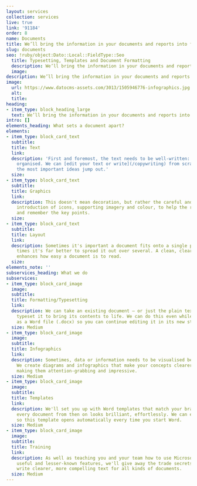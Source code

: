 ```yaml
---
layout: services
collection: services
live: true
link: '91184'
order: 8
name: Documents
title: We’ll bring the information in your documents and reports into focus
slug: documents
seo: !ruby/object:Dato::Local::FieldType::Seo
  title: Typesetting, Templates and Document Formatting
  description: We’ll bring the information in your documents and reports into focus.
  image: 
description: We’ll bring the information in your documents and reports into focus.
image:
  url: https://www.datocms-assets.com/3013/1505946776-infographics.jpg
  alt: 
  title: 
heading:
- item_type: block_heading_large
  text: We’ll bring the information in your documents and reports into focus.
intro: []
elements_heading: What sets a document apart?
elements:
- item_type: block_card_text
  subtitle: 
  title: Text
  link: 
  description: 'First and foremost, the text needs to be well-written: lucid, succinct,
    organised. We can [edit your text or write](/copywriting) from scratch to ensure
    the most important ideas jump out.'
  size: 
- item_type: block_card_text
  subtitle: 
  title: Graphics
  link: 
  description: This doesn't mean decoration, but rather the careful and considered
    introduction of icons, supporting imagery and colour, to help the reader understand
    and remember the key points.
  size: 
- item_type: block_card_text
  subtitle: 
  title: Layout
  link: 
  description: Sometimes it's important a document fits onto a single page; other
    times it's far better to spread it out over several. A clean, clear layout dramatically
    enhances how easy a document is to read.
  size: 
elements_note: ''
subservices_heading: What we do
subservices:
- item_type: block_card_image
  image: 
  subtitle: 
  title: Formatting/Typesetting
  link: 
  description: We can take an existing document – or just the plain text – and professionally
    typeset it to bring its contents to life. We can do this even while keeping it
    as a Word file (.docx) so you can continue editing it in its new style.
  size: Medium
- item_type: block_card_image
  image: 
  subtitle: 
  title: Infographics
  link: 
  description: Sometimes, data or information needs to be visualised before it clicks.
    We create diagrams and infographics that make your concepts clearer, as well as
    making them attention-grabbing and impressive.
  size: Medium
- item_type: block_card_image
  image: 
  subtitle: 
  title: Templates
  link: 
  description: We'll set you up with Word templates that match your brand and ensure
    every document from then on looks brilliant, effortlessly. We can even set it
    so this template opens automatically every time you start Word.
  size: Medium
- item_type: block_card_image
  image: 
  subtitle: 
  title: Training
  link: 
  description: As well as teaching you and your team how to use Microsoft Word's most
    useful and lesser-known features, we'll give away the trade secrets on how to
    write clearer, more compelling text for all kinds of documents.
  size: Medium
---
```


